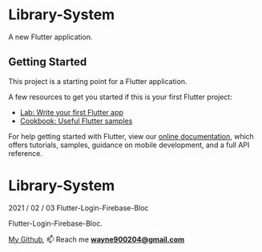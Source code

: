 # Library-System

A new Flutter application.

## Getting Started

This project is a starting point for a Flutter application.

A few resources to get you started if this is your first Flutter project:

- [Lab: Write your first Flutter app](https://flutter.dev/docs/get-started/codelab)
- [Cookbook: Useful Flutter samples](https://flutter.dev/docs/cookbook)

For help getting started with Flutter, view our
[online documentation](https://flutter.dev/docs), which offers tutorials,
samples, guidance on mobile development, and a full API reference.
# Library-System
2021 / 02 / 03  Flutter-Login-Firebase-Bloc

Flutter-Login-Firebase-Bloc.

[My Github](https://github.com/wayne900204),
📫  Reach me  **wayne900204@gmail.com**
